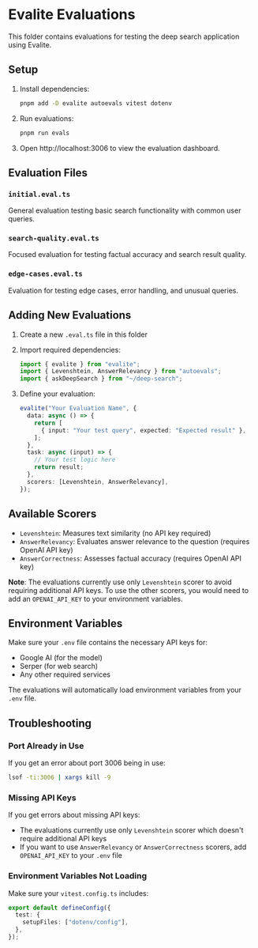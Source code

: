 # Evalite Evaluations

This folder contains evaluations for testing the deep search application using Evalite.

## Setup

1. Install dependencies:
   ```bash
   pnpm add -D evalite autoevals vitest dotenv
   ```

2. Run evaluations:
   ```bash
   pnpm run evals
   ```

3. Open http://localhost:3006 to view the evaluation dashboard.

## Evaluation Files

### `initial.eval.ts`
General evaluation testing basic search functionality with common user queries.

### `search-quality.eval.ts`
Focused evaluation for testing factual accuracy and search result quality.

### `edge-cases.eval.ts`
Evaluation for testing edge cases, error handling, and unusual queries.

## Adding New Evaluations

1. Create a new `.eval.ts` file in this folder
2. Import required dependencies:
   ```ts
   import { evalite } from "evalite";
   import { Levenshtein, AnswerRelevancy } from "autoevals";
   import { askDeepSearch } from "~/deep-search";
   ```

3. Define your evaluation:
   ```ts
   evalite("Your Evaluation Name", {
     data: async () => {
       return [
         { input: "Your test query", expected: "Expected result" },
       ];
     },
     task: async (input) => {
       // Your test logic here
       return result;
     },
     scorers: [Levenshtein, AnswerRelevancy],
   });
   ```

## Available Scorers

- `Levenshtein`: Measures text similarity (no API key required)
- `AnswerRelevancy`: Evaluates answer relevance to the question (requires OpenAI API key)
- `AnswerCorrectness`: Assesses factual accuracy (requires OpenAI API key)

**Note**: The evaluations currently use only `Levenshtein` scorer to avoid requiring additional API keys. To use the other scorers, you would need to add an `OPENAI_API_KEY` to your environment variables.

## Environment Variables

Make sure your `.env` file contains the necessary API keys for:
- Google AI (for the model)
- Serper (for web search)
- Any other required services

The evaluations will automatically load environment variables from your `.env` file.

## Troubleshooting

### Port Already in Use
If you get an error about port 3006 being in use:
```bash
lsof -ti:3006 | xargs kill -9
```

### Missing API Keys
If you get errors about missing API keys:
- The evaluations currently use only `Levenshtein` scorer which doesn't require additional API keys
- If you want to use `AnswerRelevancy` or `AnswerCorrectness` scorers, add `OPENAI_API_KEY` to your `.env` file

### Environment Variables Not Loading
Make sure your `vitest.config.ts` includes:
```ts
export default defineConfig({
  test: {
    setupFiles: ["dotenv/config"],
  },
});
``` 